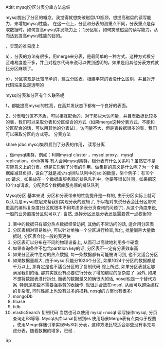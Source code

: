 Atitit mysql分区分表分库方法总结



mysql提出了分区的概念，我觉得就想突破磁盘I/O瓶颈，想提高磁盘的读写能力，来增加mysql性能。
在这一点上，分区和分表的测重点不同，分表重点是存取数据时，如何提高mysql并发能力上；而分区呢，如何突破磁盘的读写能力，从而达到提高mysql性能的目的。


，实现的难易度上

a），分表的方法有很多，用merge来分表，是最简单的一种方式。这种方式根分区难易度差不多，并且对程序代码来说可以做到透明的。如果是用其他分表方式就比分区麻烦了。

b），分区实现是比较简单的，建立分区表，根建平常的表没什么区别，并且对开代码端来说是透明的


mysql分表和分区有什么联系呢


1，都能提高mysql的性高，在高并发状态下都有一个良好的表面。

2，分表和分区不矛盾，可以相互配合的，对于那些大访问量，并且表数据比较多的表，我们可以采取分表和分区结合的方式（如果merge这种分表方式，不能和分区配合的话，可以用其他的分表试），访问量不大，但是表数据很多的表，我们可以采取分区的方式等。
分表方法

share jdbc
mysql集群启到了分表的作用，  读写分离

，做mysql集群，例如：利用mysql cluster ，mysql proxy，mysql replication，drdb等等
有人会问mysql集群，根分表有什么关系吗？虽然它不是实际意义上的分表，但是它启到了分表的作用，做集群的意义是什么呢？为一个数据库减轻负担，说白了就是减少sql排队队列中的sql的数量，举个例子：有10个sql请求，如果放在一个数据库服务器的排队队列中，他要等很长时间，如果把这10个sql请求，分配到5个数据库服务器的排队队列








Mysql分区
基本来说, 分区和分表带来的性能提升是一样的, 由于分区实际上就可以认为是mysql底层来帮我们实现分表的逻辑了, 所以相对来说分表会比分区带来更高的编码复杂度(分区就根本不用考虑多表分页查询的问题了). 从这个角度来说, 一般的业务直接分区就可以了.
当然, 选择分区还是分表还是需要做一点权衡的:
1. 表中的数据只有部分热点数据经常访问, 其他的不常访问的话, 适合用分区表
2. 分区表相对容易维护, 可以针对单独一个分区进行检查,优化, 批量删除大量数据时, 分区表会比一般的表更快
3. 分区表可以分布在不同的物理设备上, 从而可以高效地利用多个硬盘
4. 如果查询条件不包含partition key的话, 分区表不一定有分表效率高
5. 如果分区表中绝对的热点数据, 每一条数据都有可能被访问到, 也不太适合分区
6. 如果数据量超大, 由于mysql只能分1024个分区, 如果1024个分区的数据都是千万以上, 那肯定是也不适合分区的了复制代码
综上所述, 如果分区表就足够满足我们的话, 那其实就没有必要进行分表了增加编程的复杂度了.
另外, 如果不想将数据表进行拆分, 而表的数据量又的确很大的话,
 nosql也是一个替代方案.
 特别是那些不需要强事务的表操作, 就很适合放在nosql, 从而可以避免编程的复杂度, 同时性能上也没有过多的损耗.
nosql的方案也有很多:
1. mongoDb
2. hbase
3. tidb
4. elasticSearch 复制代码
当然也可以使用
mysql+nosql 读写操作mysql, 分页查询走ES等等.
Mysql从库canal复制到es
 使用场景Merge表有点类似于视图
。使用Merge存储引擎实现MySQL分表，这种方法比较适合那些没有事先考虑分表，随着数据的增多，已经 .

Sp

